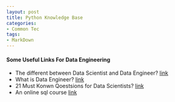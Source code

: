 ```yaml
---
layout: post
title: Python Knowledge Base
categories:
- Common Tec
tags:
- MarkDown
---
```


#### Some Useful Links For Data Engineering

* The different between Data Scientist and Data Engineer? [link](http://insightdataengineering.com/blog/Data_Science_vs_Data_Engineering.html)
* What is Data Engineer? [link](http://www.mastersindatascience.org/careers/data-engineer/)
* 21 Must Konwn Qoestsions for Data Scientists? [link](http://www.kdnuggets.com/2016/02/21-data-science-interview-questions-answers.html)
* An online sql course [link](https://www.codecademy.com/learn/sql-analyzing-business-metrics)
